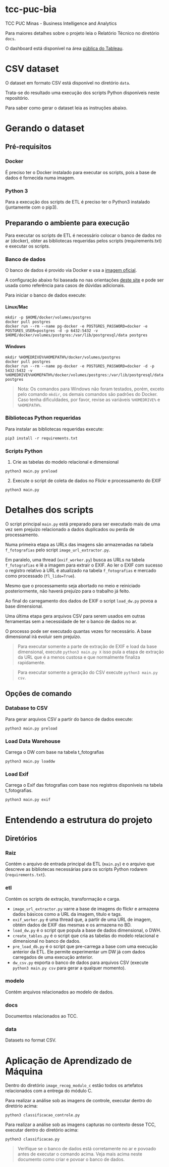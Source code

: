 # tcc-puc-bia
TCC PUC Minas - Business Intelligence and Analytics

Para maiores detalhes sobre o projeto leia o Relatório Técnico no diretório `docs`.

O dashboard está disponível na área [pública do Tableau](https://public.tableau.com/app/profile/alessandro.lemser).

# CSV dataset

O dataset em formato CSV está disponível no diretório `data`.

Trata-se do resultado uma execução dos scripts Python disponíveis neste repositório.

Para saber como gerar o dataset leia as instruções abaixo.

# Gerando o dataset

## Pré-requisitos

### Docker

É preciso ter o Docker instalado para executar os scripts, pois a base de dados é fornecida numa imagem.

### Python 3

Para a execução dos scripts de ETL é preciso ter o Python3 instalado (juntamente com o pip3).

## Preparando o ambiente para execução

Para executar os scripts de ETL é necessário colocar o banco de dados no ar (docker), obter as bibliotecas requeridas
pelos scripts (requirements.txt) e executar os scripts.

### Banco de dados

O banco de dados é provido via Docker e usa a [imagem oficial](https://hub.docker.com/_/postgres).

A configuração abaixo foi baseada no nas orientações [deste site](https://hackernoon.com/dont-install-postgres-docker-pull-postgres-bee20e200198) e pode ser usada como referência para casos de dúvidas adicionais.

Para iniciar o banco de dados execute:

#### Linux/Mac

```
mkdir -p $HOME/docker/volumes/postgres
docker pull postgres
docker run --rm --name pg-docker -e POSTGRES_PASSWORD=docker -e POSTGRES_USER=postgres -d -p 6432:5432 -v $HOME/docker/volumes/postgres:/var/lib/postgresql/data postgres
```

#### Windows

```
mkdir %HOMEDRIVE%%HOMEPATH%/docker/volumes/postgres
docker pull postgres
docker run --rm --name pg-docker -e POSTGRES_PASSWORD=docker -d -p 5432:5432 -v %HOMEDRIVE%%HOMEPATH%/docker/volumes/postgres:/var/lib/postgresql/data postgres
```

> Nota: Os comandos para Windows não foram testados, porém, exceto pelo comando `mkdir`, os demais comandos são padrões do Docker. Caso tenha dificuldades, por favor, revise as variáveis `%HOMEDRIVE%` e `%HOMEPATH%`.

### Bibliotecas Python requeridas

Para instalar as bibliotecas requeridas execute:

`pip3 install -r requirements.txt`

### Scripts Python

1. Crie as tabelas do modelo relacional e dimensional

`python3 main.py preload`

2. Execute o script de coleta de dados no Flickr e processamento do EXIF

`python3 main.py`

# Detalhes dos scripts

O script principal `main.py` está preparado para ser executado mais de uma vez sem prejuízo relacionado a dados duplicados ou perda de processamento.

Numa primeira etapa as URLs das imagens são armazenadas na tabela `f_fotografias` pelo script `image_url_extractor.py`.

Em paralelo, uma thread (`exif_worker.py`) busca as URLs na tabela `f_fotografias` e lê a imagem para extrair o EXIF. Ao ler o EXIF com sucesso o registro relativo à URL é atualizado na tabela `f_fotografias` e mercado como processado (`fl_lido=True`).

Mesmo que o processamento seja abortado no meio e reiniciado posteriormente, não haverá prejuízo para o trabalho já feito.

Ao final do carregamento dos dados de EXIF o script `load_dw.py` povoa a base dimensional.

Uma última etapa gera arquivos CSV para serem usados em outras ferramentas sem a necessidade de ter o banco de dados no ar.

O processo pode ser executado quantas vezes for necessário. A base dimensional irá evoluir sem prejuízo.

> Para executar somente a parte de extração de EXIF e load da base dimensional, execute `python3 main.py X` isso pula a etapa
de extração da URL que é a menos custosa e que normalmente finaliza rapidamente.

> Para executar somente a geração do CSV execute `python3 main.py csv`.


## Opções de comando

### Database to CSV

Para gerar arquivos CSV a partir do banco de dados execute:

`python3 main.py preload`

### Load Data Warehouse

Carrega o DW com base na tabela t_fotografias

`python3 main.py loaddw`

### Load Exif

Carrega o Exif das fotografias com base nos registros disponíveis na tabela t_fotografias.

`python3 main.py exif`

# Entendendo a estrutura do projeto

## Diretórios

### Raiz

Contém o arquivo de entrada principal da ETL (`main.py`) e o arquivo que descreve as bibliotecas
necessárias para os scripts Python rodarem (`requirements.txt`).

### etl

Contém os scripts de extração, transformação e carga.

* `image_url_extractor.py` varre a base de imagens do flickr e armazena dados básicos como a URL da imagem, titulo e tags.
* `exif_worker.py` é uma thread que, a partir de uma URL de imagem, obtém dados de EXIF das mesmas e os armazena no BD.
* `load_dw.py` é o script que popula a base de dados dimensional, o DWH.
* `create_tables.py` é o script que cria as tabelas do modelo relacional e dimensional no banco de dados.
* `pre_load_db.py` é o script que pre-carrega a base com uma execução anterior da ETL. Ele permite experimentar um DW já
com dados carregados de uma execução anterior.
* `dw_csv.py` exporta o banco de dados para arquivos CSV (execute `python3 main.py csv` para gerar a qualquer momento).

### modelo

Contém arquivos relacionados ao modelo de dados.

### docs

Documentos relacionados ao TCC.

### data

Datasets no format CSV.

# Aplicação de Aprendizado de Máquina

Dentro do diretório `image_recog_modulo_c` estão todos os artefatos relacionados com a entrega do módulo C.

Para realizar a análise sob as imagens de controle, executar dentro do diretório acima:

```
python3 classificacao_controle.py
```

Para realizar a análise sob as imagens capturas no contexto desse TCC, executar dentro do diretório acima:

```
python3 classificacao.py
```

> Verifique se o banco de dados está corretamente no ar e povoado antes de executar o comando acima. Veja mais acima neste documento como criar e povoar o banco de dados.
